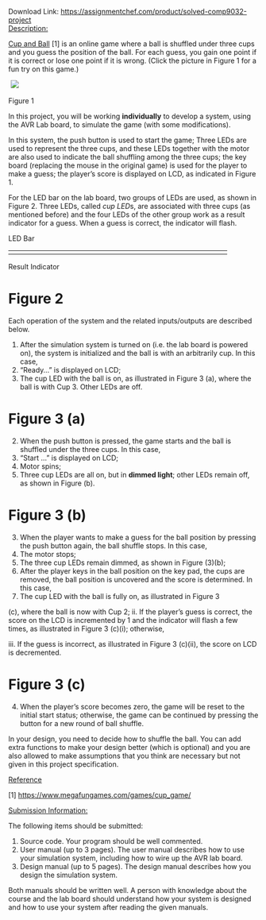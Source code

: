 Download Link: https://assignmentchef.com/product/solved-comp9032-project
<br>
<u style="font-family: -apple-system, BlinkMacSystemFont, 'Segoe UI', Roboto, Oxygen-Sans, Ubuntu, Cantarell, 'Helvetica Neue', sans-serif;">Description:</u>




<a href="https://www.megafungames.com/games/cup_game/">Cup and Ball</a> [1] is an online game where a ball is shuffled under three cups and you guess the position of the ball. For each guess, you gain one point if it is correct or lose one point if it is wrong. (Click the picture in Figure 1 for a fun try on this game.)




<img decoding="async" data-recalc-dims="1" data-src="https://i0.wp.com/www.ankitcodinghub.com/wp-content/uploads/2020/02/917.png?w=980&amp;ssl=1" class="aligncenter lazyload" src="data:image/gif;base64,R0lGODlhAQABAAAAACH5BAEKAAEALAAAAAABAAEAAAICTAEAOw==">

 <noscript>

  <img decoding="async" class="aligncenter" src="https://i0.wp.com/www.ankitcodinghub.com/wp-content/uploads/2020/02/917.png?w=980&amp;ssl=1" data-recalc-dims="1">

 </noscript>                                                                              Figure 1




In this project, you will be working <strong>individually</strong> to develop a system, using the AVR Lab board, to simulate the game (with some modifications).




In this system, the push button is used to start the game; Three LEDs are used to represent the three cups, and these LEDs together with the motor are also used to indicate the ball shuffling among the three cups; the key board (replacing the mouse in the original game) is used for the player to make a guess; the player’s score is displayed on LCD, as indicated in Figure 1.




For the LED bar on the lab board, two groups of LEDs are used, as shown in Figure 2. Three LEDs, called <em>cup LED</em>s, are associated with three cups (as mentioned before) and the four LEDs of the other group work as a result indicator for a guess. When a guess is correct, the indicator will flash.




LED Bar

<table width="285">

 <tbody>

  <tr>

   <td width="30"> </td>

   <td width="25"> </td>

   <td width="25"> </td>

   <td width="25"> </td>

   <td width="46"> </td>

   <td width="25"> </td>

   <td width="25"> </td>

   <td width="25"> </td>

   <td width="25"> </td>

   <td width="30"> </td>

  </tr>

 </tbody>

</table>

Result Indicator




<h1>Figure 2</h1>

Each operation of the system and the related inputs/outputs are described below.




<ol>

 <li>After the simulation system is turned on (i.e. the lab board is powered on), the system is initialized and the ball is with an arbitrarily cup. In this case,</li>

 <li>“Ready…” is displayed on LCD;</li>

 <li>The cup LED with the ball is on, as illustrated in Figure 3 (a), where the ball is with Cup 3. Other LEDs are off.</li>

</ol>




<h1>Figure 3 (a)</h1>




<ol start="2">

 <li>When the push button is pressed, the game starts and the ball is shuffled under the three cups. In this case,</li>

 <li>“Start …” is displayed on LCD;</li>

 <li>Motor spins;</li>

 <li>Three cup LEDs are all on, but in <strong>dimmed light</strong>; other LEDs remain off, as shown in Figure (b).</li>

</ol>




<h1>Figure 3 (b)</h1>




<ol start="3">

 <li>When the player wants to make a guess for the ball position by pressing the push button again, the ball shuffle stops. In this case,</li>

 <li>The motor stops;</li>

 <li>The three cup LEDs remain dimmed, as shown in Figure (3)(b);</li>

 <li>After the player keys in the ball position on the key pad, the cups are removed, the ball position is uncovered and the score is determined. In this case,</li>

 <li>The cup LED with the ball is fully on, as illustrated in Figure 3</li>

</ol>

(c), where the ball is now with Cup 2; ii. If the player’s guess is correct, the score on the LCD is incremented by 1 and the indicator will flash a few times, as illustrated in Figure 3 (c)(i); otherwise,

iii. If the guess is incorrect, as illustrated in Figure 3 (c)(ii), the score on LCD is decremented.







<h1>Figure 3 (c)</h1>




<ol start="4">

 <li>When the player’s score becomes zero, the game will be reset to the initial start status; otherwise, the game can be continued by pressing the button for a new round of ball shuffle.</li>

</ol>










In your design, you need to decide how to shuffle the ball. You can add extra functions to make your design better (which is optional) and you are also allowed to make assumptions that you think are necessary but not given in this project specification.













<u>Reference</u>




[1] https://www.megafungames.com/games/cup_game/


































<u>Submission Information:</u>




The following items should be submitted:

<ol>

 <li>Source code. Your program should be well commented.</li>

 <li>User manual (up to 3 pages). The user manual describes how to use your simulation system, including how to wire up the AVR lab board.</li>

 <li>Design manual (up to 5 pages). The design manual describes how you design the simulation system.</li>

</ol>

Both manuals should be written well. A person with knowledge about the course and the lab board should understand how your system is designed and how to use your system after reading the given manuals.


